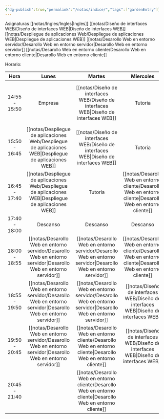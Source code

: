 ```yaml
---
{"dg-publish":true,"permalink":"/notas/indice/","tags":["gardenEntry"]}
---
```


Asignaturas
[[notas/Ingles/Ingles\|Ingles]]
[[notas/Diseño de interfaces WEB/Diseño de interfaces WEB\|Diseño de interfaces WEB]]
[[notas/Despliegue de aplicaciones Web/Despliegue de aplicaciones WEB\|Despliegue de aplicaciones WEB]]
[[notas/Desarollo Web en entorno servidor/Desarollo Web en entorno servidor\|Desarollo Web en entorno servidor]]
[[notas/Desarollo Web en entorno cliente/Desarollo Web en entorno cliente\|Desarollo Web en entorno cliente]]

Horario:

|     Hora      |                 Lunes                 |                Martes                 |              Miercoles               |                Jueves                 |           Viernes            |
| :-----------: | :-----------------------------------: | :-----------------------------------: | :----------------------------------: | :-----------------------------------: | :--------------------------: |
| 14:55 - 15:50 |                Empresa                |     [[notas/Diseño de interfaces WEB/Diseño de interfaces WEB\|Diseño de interfaces WEB]]      |               Tutoria                | [[notas/Desarollo Web en entorno servidor/Desarollo Web en entorno servidor\|Desarollo Web en entorno servidor]] |           Empresa            |
| 15:50 - 16:45 |  [[notas/Despliegue de aplicaciones Web/Despliegue de aplicaciones WEB\|Despliegue de aplicaciones WEB]]   |     [[notas/Diseño de interfaces WEB/Diseño de interfaces WEB\|Diseño de interfaces WEB]]      |               Tutoria                | [[notas/Desarollo Web en entorno servidor/Desarollo Web en entorno servidor\|Desarollo Web en entorno servidor]] |           Empresa            |
| 16:45 - 17:40 |  [[notas/Despliegue de aplicaciones Web/Despliegue de aplicaciones WEB\|Despliegue de aplicaciones WEB]]   |                Tutoria                | [[notas/Desarollo Web en entorno cliente/Desarollo Web en entorno cliente\|Desarollo Web en entorno cliente]] | [[notas/Desarollo Web en entorno servidor/Desarollo Web en entorno servidor\|Desarollo Web en entorno servidor]] |            Ingles            |
| 17:40 - 18:00 |               Descanso                |               Descanso                |               Descanso               |               Descanso                |           Descanso           |
| 18:00 - 18:55 | [[notas/Desarollo Web en entorno servidor/Desarollo Web en entorno servidor\|Desarollo Web en entorno servidor]] | [[notas/Desarollo Web en entorno servidor/Desarollo Web en entorno servidor\|Desarollo Web en entorno servidor]] | [[notas/Desarollo Web en entorno cliente/Desarollo Web en entorno cliente\|Desarollo Web en entorno cliente]] | [[notas/Desarollo Web en entorno cliente/Desarollo Web en entorno cliente\|Desarollo Web en entorno cliente]]  |            Ingles            |
| 18:55 - 19:50 | [[notas/Desarollo Web en entorno servidor/Desarollo Web en entorno servidor\|Desarollo Web en entorno servidor]] | [[notas/Desarollo Web en entorno servidor/Desarollo Web en entorno servidor\|Desarollo Web en entorno servidor]] |     [[notas/Diseño de interfaces WEB/Diseño de interfaces WEB\|Diseño de interfaces WEB]]     | [[notas/Desarollo Web en entorno cliente/Desarollo Web en entorno cliente\|Desarollo Web en entorno cliente]]  | [[notas/Diseño de interfaces WEB/Diseño de interfaces WEB\|Diseño de interfaces WEB]] |
| 19:50 - 20:45 | [[notas/Desarollo Web en entorno servidor/Desarollo Web en entorno servidor\|Desarollo Web en entorno servidor]] | [[notas/Desarollo Web en entorno cliente/Desarollo Web en entorno cliente\|Desarollo Web en entorno cliente]]  |     [[notas/Diseño de interfaces WEB/Diseño de interfaces WEB\|Diseño de interfaces WEB]]     | [[notas/Desarollo Web en entorno cliente/Desarollo Web en entorno cliente\|Desarollo Web en entorno cliente]]  | [[notas/Diseño de interfaces WEB/Diseño de interfaces WEB\|Diseño de interfaces WEB]] |
| 20:45 - 21:40 |                                       | [[notas/Desarollo Web en entorno cliente/Desarollo Web en entorno cliente\|Desarollo Web en entorno cliente]]  |                                      |                                       |                              |
